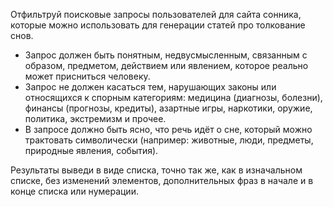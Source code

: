 Отфильтруй поисковые запросы пользователей для сайта сонника, которые можно использовать для генерации статей про толкование снов.

- Запрос должен быть понятным, недвусмысленным, связанным с образом, предметом, действием или явлением, которое реально может присниться человеку.
- Запрос не должен касаться тем, нарушающих законы или относящихся к спорным категориям: медицина (диагнозы, болезни), финансы (прогнозы, кредиты), азартные игры, наркотики, оружие, политика, экстремизм и прочее.
- В запросе должно быть ясно, что речь идёт о сне, который можно трактовать символически (например: животные, люди, предметы, природные явления, события).

Результаты выведи в виде списка, точно так же, как в изначальном списке, без изменений элементов, дополнительных фраз в начале и в конце списка или нумерации.

